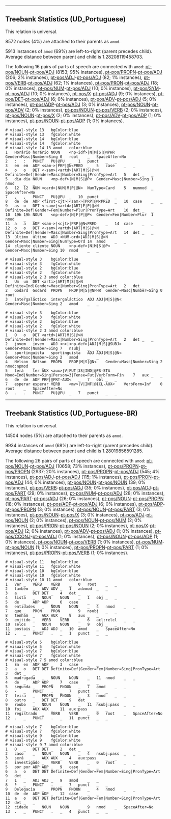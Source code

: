 

--------------------------------------------------------------------------------

## Treebank Statistics (UD_Portuguese)

This relation is universal.

8572 nodes (4%) are attached to their parents as `amod`.

5913 instances of `amod` (69%) are left-to-right (parent precedes child).
Average distance between parent and child is 1.28208119458703.

The following 16 pairs of parts of speech are connected with `amod`: [pt-pos/NOUN]()-[pt-pos/ADJ]() (8153; 95% instances), [pt-pos/PROPN]()-[pt-pos/ADJ]() (206; 2% instances), [pt-pos/ADJ]()-[pt-pos/ADJ]() (82; 1% instances), [pt-pos/VERB]()-[pt-pos/ADJ]() (62; 1% instances), [pt-pos/PRON]()-[pt-pos/ADJ]() (18; 0% instances), [pt-pos/NUM]()-[pt-pos/ADJ]() (10; 0% instances), [pt-pos/SYM]()-[pt-pos/ADJ]() (10; 0% instances), [pt-pos/X]()-[pt-pos/ADJ]() (9; 0% instances), [pt-pos/DET]()-[pt-pos/ADJ]() (6; 0% instances), [pt-pos/ADV]()-[pt-pos/ADJ]() (5; 0% instances), [pt-pos/ADP]()-[pt-pos/ADJ]() (3; 0% instances), [pt-pos/NOUN]()-[pt-pos/ADV]() (2; 0% instances), [pt-pos/NOUN]()-[pt-pos/VERB]() (2; 0% instances), [pt-pos/NOUN]()-[pt-pos/X]() (2; 0% instances), [pt-pos/ADV]()-[pt-pos/ADP]() (1; 0% instances), [pt-pos/NOUN]()-[pt-pos/ADP]() (1; 0% instances).


~~~ conllu
# visual-style 13	bgColor:blue
# visual-style 13	fgColor:white
# visual-style 14	bgColor:blue
# visual-style 14	fgColor:white
# visual-style 14 13 amod	color:blue
1	Horário	horário	NOUN	<np-idf>|N|M|S|@NPHR	Gender=Masc|Number=Sing	0	root	_	SpaceAfter=No
2	:	:	PUNCT	PU|@PU	_	1	punct	_	_
3	em	em	ADP	<sam->|PRP|@N<PRED	_	5	case	_	_
4	o	o	DET	<-sam>|<artd>|ART|M|S|@>N	Definite=Def|Gender=Masc|Number=Sing|PronType=Art	5	det	_	_
5	dia	dia	NOUN	<np-def>|N|M|S|@P<	Gender=Masc|Number=Sing	1	nmod	_	_
6	12	12	NUM	<card>|NUM|M|P|@N<	NumType=Card	5	nummod	_	SpaceAfter=No
7	,	,	PUNCT	PU|@PU	_	10	punct	_	_
8	de	de	ADP	<first-cjt>|<sam->|PRP|@N<PRED	_	10	case	_	_
9	as	o	DET	<-sam>|<artd>|ART|F|P|@>N	Definite=Def|Gender=Fem|Number=Plur|PronType=Art	10	det	_	_
10	19h	19h	NOUN	<np-def>|N|F|P|@P<	Gender=Fem|Number=Plur	1	nmod	_	_
11	a	a	ADP	<sam->|<cjt>|PRP|@N<PRED	_	14	case	_	_
12	o	o	DET	<-sam>|<artd>|ART|M|S|@>N	Definite=Def|Gender=Masc|Number=Sing|PronType=Art	14	det	_	_
13	último	último	ADJ	<NUM-ord>|ADJ|M|S|@>N	Gender=Masc|Number=Sing|NumType=Ord	14	amod	_	_
14	cliente	cliente	NOUN	<np-def>|N|M|S|@P<	Gender=Masc|Number=Sing	10	nmod	_	_

~~~


~~~ conllu
# visual-style 3	bgColor:blue
# visual-style 3	fgColor:white
# visual-style 2	bgColor:blue
# visual-style 2	fgColor:white
# visual-style 2 3 amod	color:blue
1	Um	um	DET	<arti>|ART|M|S|@>N	Definite=Ind|Gender=Masc|Number=Sing|PronType=Art	2	det	_	_
2	Godard	Godard	PROPN	PROP|M|S|@NPHR	Gender=Masc|Number=Sing	0	root	_	_
3	intergaláctico	intergaláctico	ADJ	ADJ|M|S|@N<	Gender=Masc|Number=Sing	2	amod	_	_

~~~


~~~ conllu
# visual-style 3	bgColor:blue
# visual-style 3	fgColor:white
# visual-style 2	bgColor:blue
# visual-style 2	fgColor:white
# visual-style 2 3 amod	color:blue
1	O	o	DET	<artd>|ART|M|S|@>N	Definite=Def|Gender=Masc|Number=Sing|PronType=Art	2	det	_	_
2	jovem	jovem	ADJ	<n>|<np-def>|ADJ|M|S|@SUBJ>	Gender=Masc|Number=Sing	7	nsubj	_	_
3	sportinguista	sportinguista	ADJ	ADJ|M|S|@N<	Gender=Masc|Number=Sing	2	amod	_	_
4	Nélson	Nélson	PROPN	PROP|M|S|@N<	Gender=Masc|Number=Sing	2	nmod:npmod	_	_
5	terá	ter	AUX	<aux>|V|FUT|3S|IND|@FS-STA	Mood=Ind|Number=Sing|Person=3|Tense=Fut|VerbForm=Fin	7	aux	_	_
6	de	de	ADP	PRP|@PRT-AUX<	_	7	obl	_	_
7	esperar	esperar	VERB	<mv>|V|INF|@ICL-AUX<	VerbForm=Inf	0	root	_	SpaceAfter=No
8	.	.	PUNCT	PU|@PU	_	7	punct	_	_

~~~




--------------------------------------------------------------------------------

## Treebank Statistics (UD_Portuguese-BR)

This relation is universal.

14504 nodes (5%) are attached to their parents as `amod`.

9934 instances of `amod` (68%) are left-to-right (parent precedes child).
Average distance between parent and child is 1.28019856591285.

The following 26 pairs of parts of speech are connected with `amod`: [pt-pos/NOUN]()-[pt-pos/ADJ]() (10658; 73% instances), [pt-pos/PROPN]()-[pt-pos/PROPN]() (2937; 20% instances), [pt-pos/PROPN]()-[pt-pos/ADJ]() (545; 4% instances), [pt-pos/ADJ]()-[pt-pos/ADJ]() (115; 1% instances), [pt-pos/PRON]()-[pt-pos/ADJ]() (44; 0% instances), [pt-pos/NOUN]()-[pt-pos/NOUN]() (39; 0% instances), [pt-pos/VERB]()-[pt-pos/ADJ]() (35; 0% instances), [pt-pos/ADJ]()-[pt-pos/PART]() (29; 0% instances), [pt-pos/NUM]()-[pt-pos/ADJ]() (28; 0% instances), [pt-pos/PART]()-[pt-pos/ADJ]() (26; 0% instances), [pt-pos/NOUN]()-[pt-pos/PROPN]() (18; 0% instances), [pt-pos/ADP]()-[pt-pos/ADJ]() (6; 0% instances), [pt-pos/ADP]()-[pt-pos/PROPN]() (3; 0% instances), [pt-pos/NOUN]()-[pt-pos/PART]() (3; 0% instances), [pt-pos/NOUN]()-[pt-pos/X]() (3; 0% instances), [pt-pos/ADJ]()-[pt-pos/NOUN]() (2; 0% instances), [pt-pos/NOUN]()-[pt-pos/NUM]() (2; 0% instances), [pt-pos/PRON]()-[pt-pos/NOUN]() (2; 0% instances), [pt-pos/X]()-[pt-pos/ADJ]() (2; 0% instances), [pt-pos/ADV]()-[pt-pos/ADJ]() (1; 0% instances), [pt-pos/CCONJ]()-[pt-pos/ADJ]() (1; 0% instances), [pt-pos/NOUN]()-[pt-pos/ADP]() (1; 0% instances), [pt-pos/NOUN]()-[pt-pos/VERB]() (1; 0% instances), [pt-pos/NUM]()-[pt-pos/NOUN]() (1; 0% instances), [pt-pos/PROPN]()-[pt-pos/PART]() (1; 0% instances), [pt-pos/PROPN]()-[pt-pos/VERB]() (1; 0% instances).


~~~ conllu
# visual-style 11	bgColor:blue
# visual-style 11	fgColor:white
# visual-style 10	bgColor:blue
# visual-style 10	fgColor:white
# visual-style 10 11 amod	color:blue
1	Ver	_	VERB	VERB	_	0	root	_	_
2	também	_	ADV	ADV	_	1	advmod	_	_
3	a	_	DET	DET	_	4	det	_	_
4	lista	_	NOUN	NOUN	_	1	obj	_	_
5	de	_	ADP	ADP	_	6	case	_	_
6	entidades	_	NOUN	NOUN	_	4	nmod	_	_
7	que	_	PRON	PRON	_	9	nsubj	_	_
8	tenham	_	AUX	AUX	_	9	aux	_	_
9	emitido	_	VERB	VERB	_	6	acl:relcl	_	_
10	selos	_	NOUN	NOUN	_	9	obj	_	_
11	postais	_	ADJ	ADJ	_	10	amod	_	SpaceAfter=No
12	.	_	PUNCT	.	_	1	punct	_	_

~~~


~~~ conllu
# visual-style 5	bgColor:blue
# visual-style 5	fgColor:white
# visual-style 7	bgColor:blue
# visual-style 7	fgColor:white
# visual-style 7 5 amod	color:blue
1	En	en	ADP	ADP	_	3	case	_	_
2	a	o	DET	DET	Definite=Def|Gender=Fem|Number=Sing|PronType=Art	3	det	_	_
3	madrugada	_	NOUN	NOUN	_	11	nmod	_	_
4	de	_	ADP	ADP	_	7	case	_	_
5	segunda	_	PROPN	PNOUN	_	7	amod	_	_
6	-	_	PUNCT	.	_	7	punct	_	_
7	feira	_	PROPN	PNOUN	_	3	nmod	_	_
8	outro	_	DET	DET	_	9	det	_	_
9	roubo	_	NOUN	NOUN	_	11	nsubj:pass	_	_
10	foi	_	AUX	AUX	_	11	aux:pass	_	_
11	registrado	_	VERB	VERB	_	0	root	_	SpaceAfter=No
12	.	_	PUNCT	.	_	11	punct	_	_

~~~


~~~ conllu
# visual-style 7	bgColor:blue
# visual-style 7	fgColor:white
# visual-style 9	bgColor:blue
# visual-style 9	fgColor:white
# visual-style 9 7 amod	color:blue
1	O	_	DET	DET	_	2	det	_	_
2	caso	_	NOUN	NOUN	_	4	nsubj:pass	_	_
3	será	_	AUX	AUX	_	4	aux:pass	_	_
4	investigado	_	VERB	VERB	_	0	root	_	_
5	por	por	ADP	ADP	_	9	case	_	_
6	a	o	DET	DET	Definite=Def|Gender=Fem|Number=Sing|PronType=Art	9	det	_	_
7	1	_	ADJ	ADJ	_	9	amod	_	_
8	ª	_	PUNCT	.	_	7	punct	_	_
9	Delegacia	_	PROPN	PNOUN	_	4	nmod	_	_
10	de	de	ADP	ADP	_	12	case	_	_
11	a	o	DET	DET	Definite=Def|Gender=Fem|Number=Sing|PronType=Art	12	det	_	_
12	cidade	_	NOUN	NOUN	_	9	nmod	_	SpaceAfter=No
13	.	_	PUNCT	.	_	4	punct	_	_

~~~


